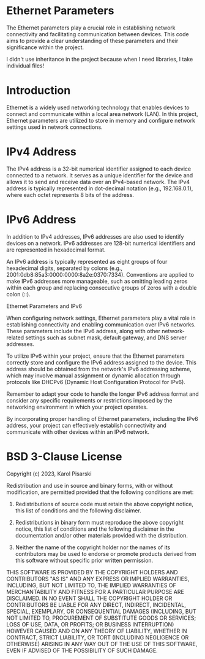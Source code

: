 # Ethernet Parameters
The Ethernet parameters play a crucial role in establishing network connectivity and facilitating communication between devices. This code aims to provide a clear understanding of these parameters and their significance within the project.

I didn't use inheritance in the project because when I need libraries, I take individual files!

# Introduction
Ethernet is a widely used networking technology that enables devices to connect and communicate within a local area network (LAN). In this project, Ethernet parameters are utilized to store in memory and configure network settings used in network connections.

# IPv4 Address
The IPv4 address is a 32-bit numerical identifier assigned to each device connected to a network. It serves as a unique identifier for the device and allows it to send and receive data over an IPv4-based network. The IPv4 address is typically represented in dot-decimal notation (e.g., 192.168.0.1), where each octet represents 8 bits of the address.

# IPv6 Address

In addition to IPv4 addresses, IPv6 addresses are also used to identify devices on a network. IPv6 addresses are 128-bit numerical identifiers and are represented in hexadecimal format.

An IPv6 address is typically represented as eight groups of four hexadecimal digits, separated by colons (e.g., 2001:0db8:85a3:0000:0000:8a2e:0370:7334). Conventions are applied to make IPv6 addresses more manageable, such as omitting leading zeros within each group and replacing consecutive groups of zeros with a double colon (::).

Ethernet Parameters and IPv6

When configuring network settings, Ethernet parameters play a vital role in establishing connectivity and enabling communication over IPv6 networks. These parameters include the IPv6 address, along with other network-related settings such as subnet mask, default gateway, and DNS server addresses.

To utilize IPv6 within your project, ensure that the Ethernet parameters correctly store and configure the IPv6 address assigned to the device. This address should be obtained from the network's IPv6 addressing scheme, which may involve manual assignment or dynamic allocation through protocols like DHCPv6 (Dynamic Host Configuration Protocol for IPv6).

Remember to adapt your code to handle the longer IPv6 address format and consider any specific requirements or restrictions imposed by the networking environment in which your project operates.

By incorporating proper handling of Ethernet parameters, including the IPv6 address, your project can effectively establish connectivity and communicate with other devices within an IPv6 network.

# BSD 3-Clause License

Copyright (c) 2023, Karol Pisarski

Redistribution and use in source and binary forms, with or without
modification, are permitted provided that the following conditions are met:

1. Redistributions of source code must retain the above copyright notice, this
   list of conditions and the following disclaimer.

2. Redistributions in binary form must reproduce the above copyright notice,
   this list of conditions and the following disclaimer in the documentation
   and/or other materials provided with the distribution.

3. Neither the name of the copyright holder nor the names of its
   contributors may be used to endorse or promote products derived from
   this software without specific prior written permission.

THIS SOFTWARE IS PROVIDED BY THE COPYRIGHT HOLDERS AND CONTRIBUTORS "AS IS"
AND ANY EXPRESS OR IMPLIED WARRANTIES, INCLUDING, BUT NOT LIMITED TO, THE
IMPLIED WARRANTIES OF MERCHANTABILITY AND FITNESS FOR A PARTICULAR PURPOSE ARE
DISCLAIMED. IN NO EVENT SHALL THE COPYRIGHT HOLDER OR CONTRIBUTORS BE LIABLE
FOR ANY DIRECT, INDIRECT, INCIDENTAL, SPECIAL, EXEMPLARY, OR CONSEQUENTIAL
DAMAGES (INCLUDING, BUT NOT LIMITED TO, PROCUREMENT OF SUBSTITUTE GOODS OR
SERVICES; LOSS OF USE, DATA, OR PROFITS; OR BUSINESS INTERRUPTION) HOWEVER
CAUSED AND ON ANY THEORY OF LIABILITY, WHETHER IN CONTRACT, STRICT LIABILITY,
OR TORT (INCLUDING NEGLIGENCE OR OTHERWISE) ARISING IN ANY WAY OUT OF THE USE
OF THIS SOFTWARE, EVEN IF ADVISED OF THE POSSIBILITY OF SUCH DAMAGE.
